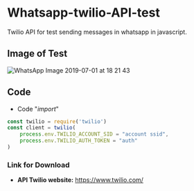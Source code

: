# Whatsapp-twilio-API-test
Twilio API for test sending messages in whatsapp in javascript.

## Image of Test
![WhatsApp Image 2019-07-01 at 18 21 43](https://user-images.githubusercontent.com/52173525/60467985-8a0c4780-9c2e-11e9-93dd-259806c2c6f1.jpeg)
## Code
- Code "_import_"
```javascript
const twilio = require('twilio')
const client = twilio(
    process.env.TWILIO_ACCOUNT_SID = "account ssid",
    process.env.TWILIO_AUTH_TOKEN = "auth"
)
```
### Link for Download
- **API Twilio website:** https://www.twilio.com/
